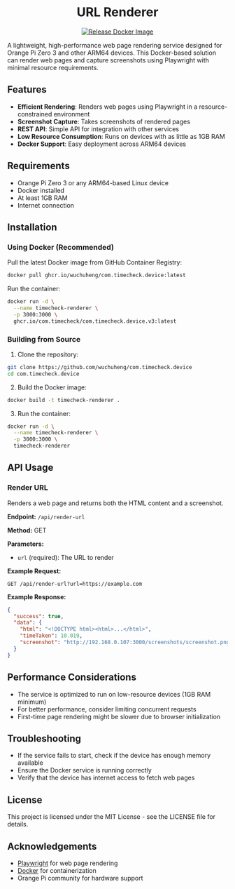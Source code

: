 <h1 align="center"> URL Renderer</h1>

<p align="center">
  <a href="https://github.com/wuchuheng/com.timecheck.device/actions/workflows/release.yaml">
    <img src="https://github.com/wuchuheng/com.timecheck.device/actions/workflows/release.yaml/badge.svg" alt="Release Docker Image">
  </a>
</p>

A lightweight, high-performance web page rendering service designed for Orange Pi Zero 3 and other ARM64 devices. This Docker-based solution can render web pages and capture screenshots using Playwright with minimal resource requirements.

## Features

- **Efficient Rendering**: Renders web pages using Playwright in a resource-constrained environment
- **Screenshot Capture**: Takes screenshots of rendered pages
- **REST API**: Simple API for integration with other services
- **Low Resource Consumption**: Runs on devices with as little as 1GB RAM
- **Docker Support**: Easy deployment across ARM64 devices

## Requirements

- Orange Pi Zero 3 or any ARM64-based Linux device
- Docker installed
- At least 1GB RAM
- Internet connection

## Installation

### Using Docker (Recommended)

Pull the latest Docker image from GitHub Container Registry:

```bash
docker pull ghcr.io/wuchuheng/com.timecheck.device:latest
```

Run the container:

```bash
docker run -d \
  --name timecheck-renderer \
  -p 3000:3000 \
  ghcr.io/com.timecheck/com.timecheck.device.v3:latest
```

### Building from Source

1. Clone the repository:

```bash
git clone https://github.com/wuchuheng/com.timecheck.device
cd com.timecheck.device
```

2. Build the Docker image:

```bash
docker build -t timecheck-renderer .
```

3. Run the container:

```bash
docker run -d \
  --name timecheck-renderer \
  -p 3000:3000 \
  timecheck-renderer
```

## API Usage

### Render URL

Renders a web page and returns both the HTML content and a screenshot.

**Endpoint:** `/api/render-url`

**Method:** GET

**Parameters:**
- `url` (required): The URL to render

**Example Request:**
```
GET /api/render-url?url=https://example.com
```

**Example Response:**
```json
{
  "success": true,
  "data": {
    "html": "<!DOCTYPE html><html>...</html>",
    "timeTaken": 10.019,
    "screenshot": "http://192.168.0.107:3000/screenshots/screenshot.png"
  }
}
```

## Performance Considerations

- The service is optimized to run on low-resource devices (1GB RAM minimum)
- For better performance, consider limiting concurrent requests
- First-time page rendering might be slower due to browser initialization

## Troubleshooting

- If the service fails to start, check if the device has enough memory available
- Ensure the Docker service is running correctly
- Verify that the device has internet access to fetch web pages

## License

This project is licensed under the MIT License - see the LICENSE file for details.

## Acknowledgements

- [Playwright](https://playwright.dev/) for web page rendering
- [Docker](https://www.docker.com/) for containerization
- Orange Pi community for hardware support 
